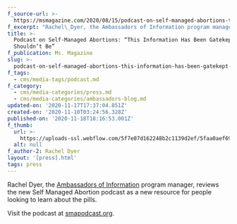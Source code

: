 ```yaml
---
f_source-url: >-
  https://msmagazine.com/2020/08/15/podcast-on-self-managed-abortions-this-information-has-been-gatekept-and-it-shouldnt-be/
f_excerpt: "Rachel\_Dyer, the Ambassadors of Information program manager, reviews the new Self\_Managed Abortion podcast as a new resource for people looking to learn about the pills. "
title: >-
  Podcast on Self-Managed Abortions: “This Information Has Been Gatekept and It
  Shouldn’t Be”
f_publication: Ms. Magazine
slug: >-
  podcast-on-self-managed-abortions-this-information-has-been-gatekept-and-it-shouldnt-be
f_tags:
  - cms/media-tags/podcast.md
f_category:
  - cms/media-categories/press.md
  - cms/media-categories/ambassadors-blog.md
updated-on: '2020-11-17T17:37:04.851Z'
created-on: '2020-11-10T03:24:56.328Z'
published-on: '2020-11-18T18:16:53.001Z'
f_thumb:
  url: >-
    https://uploads-ssl.webflow.com/5f7e07d162248b2c1139d2ef/5faa0aef694aa7b75128f178_sma-podcast.png
  alt: null
f_author-2: Rachel Dyer
layout: '[press].html'
tags: press
---
```


Rachel Dyer, the [Ambassadors of Information](https://plancpills.org/become-an-ambassador) program manager, reviews the new Self Managed Abortion podcast as a new resource for people looking to learn about the pills.

Visit the podcast at [smapodcast.org](http://smapodcast.org).
